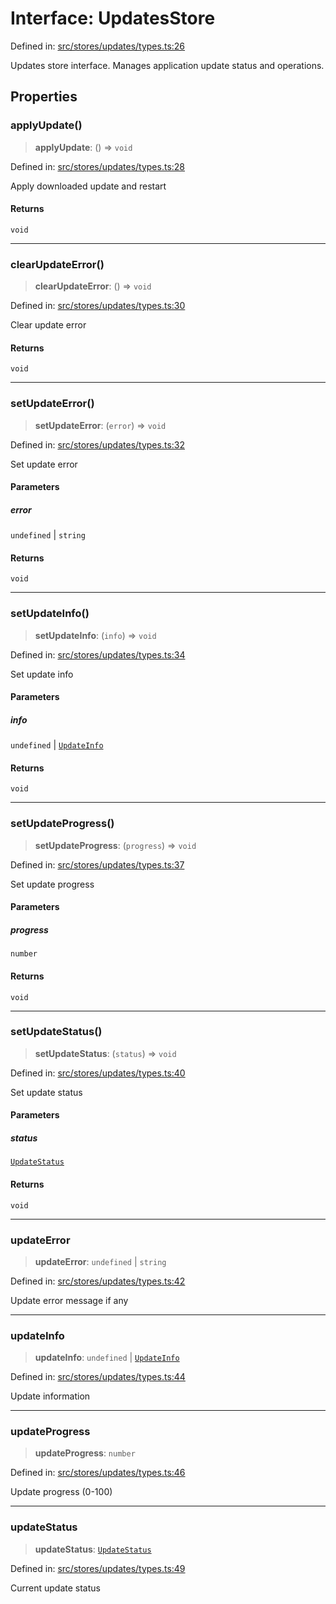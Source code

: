 # Interface: UpdatesStore

Defined in: [src/stores/updates/types.ts:26](https://github.com/Nick2bad4u/Uptime-Watcher/blob/2a45eeb1723f8f7089001af2c92aa07d82dfe7e4/src/stores/updates/types.ts#L26)

Updates store interface.
Manages application update status and operations.

## Properties

### applyUpdate()

> **applyUpdate**: () => `void`

Defined in: [src/stores/updates/types.ts:28](https://github.com/Nick2bad4u/Uptime-Watcher/blob/2a45eeb1723f8f7089001af2c92aa07d82dfe7e4/src/stores/updates/types.ts#L28)

Apply downloaded update and restart

#### Returns

`void`

***

### clearUpdateError()

> **clearUpdateError**: () => `void`

Defined in: [src/stores/updates/types.ts:30](https://github.com/Nick2bad4u/Uptime-Watcher/blob/2a45eeb1723f8f7089001af2c92aa07d82dfe7e4/src/stores/updates/types.ts#L30)

Clear update error

#### Returns

`void`

***

### setUpdateError()

> **setUpdateError**: (`error`) => `void`

Defined in: [src/stores/updates/types.ts:32](https://github.com/Nick2bad4u/Uptime-Watcher/blob/2a45eeb1723f8f7089001af2c92aa07d82dfe7e4/src/stores/updates/types.ts#L32)

Set update error

#### Parameters

##### error

`undefined` | `string`

#### Returns

`void`

***

### setUpdateInfo()

> **setUpdateInfo**: (`info`) => `void`

Defined in: [src/stores/updates/types.ts:34](https://github.com/Nick2bad4u/Uptime-Watcher/blob/2a45eeb1723f8f7089001af2c92aa07d82dfe7e4/src/stores/updates/types.ts#L34)

Set update info

#### Parameters

##### info

`undefined` | [`UpdateInfo`](UpdateInfo.md)

#### Returns

`void`

***

### setUpdateProgress()

> **setUpdateProgress**: (`progress`) => `void`

Defined in: [src/stores/updates/types.ts:37](https://github.com/Nick2bad4u/Uptime-Watcher/blob/2a45eeb1723f8f7089001af2c92aa07d82dfe7e4/src/stores/updates/types.ts#L37)

Set update progress

#### Parameters

##### progress

`number`

#### Returns

`void`

***

### setUpdateStatus()

> **setUpdateStatus**: (`status`) => `void`

Defined in: [src/stores/updates/types.ts:40](https://github.com/Nick2bad4u/Uptime-Watcher/blob/2a45eeb1723f8f7089001af2c92aa07d82dfe7e4/src/stores/updates/types.ts#L40)

Set update status

#### Parameters

##### status

[`UpdateStatus`](../../../types/type-aliases/UpdateStatus.md)

#### Returns

`void`

***

### updateError

> **updateError**: `undefined` \| `string`

Defined in: [src/stores/updates/types.ts:42](https://github.com/Nick2bad4u/Uptime-Watcher/blob/2a45eeb1723f8f7089001af2c92aa07d82dfe7e4/src/stores/updates/types.ts#L42)

Update error message if any

***

### updateInfo

> **updateInfo**: `undefined` \| [`UpdateInfo`](UpdateInfo.md)

Defined in: [src/stores/updates/types.ts:44](https://github.com/Nick2bad4u/Uptime-Watcher/blob/2a45eeb1723f8f7089001af2c92aa07d82dfe7e4/src/stores/updates/types.ts#L44)

Update information

***

### updateProgress

> **updateProgress**: `number`

Defined in: [src/stores/updates/types.ts:46](https://github.com/Nick2bad4u/Uptime-Watcher/blob/2a45eeb1723f8f7089001af2c92aa07d82dfe7e4/src/stores/updates/types.ts#L46)

Update progress (0-100)

***

### updateStatus

> **updateStatus**: [`UpdateStatus`](../../../types/type-aliases/UpdateStatus.md)

Defined in: [src/stores/updates/types.ts:49](https://github.com/Nick2bad4u/Uptime-Watcher/blob/2a45eeb1723f8f7089001af2c92aa07d82dfe7e4/src/stores/updates/types.ts#L49)

Current update status
